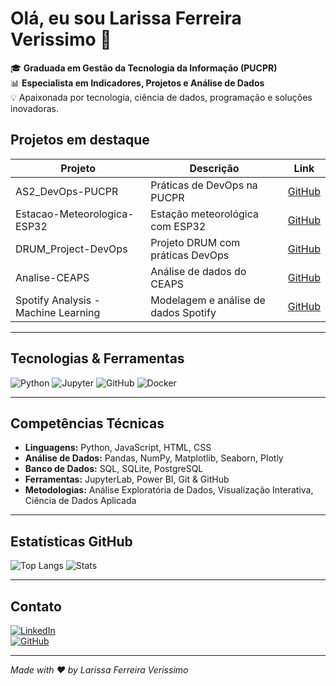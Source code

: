 # Olá, eu sou Larissa Ferreira Verissimo 👋

🎓 **Graduada em Gestão da Tecnologia da Informação (PUCPR)**  
📊 **Especialista em Indicadores, Projetos e Análise de Dados**  
💡 Apaixonada por tecnologia, ciência de dados, programação e soluções inovadoras.

##  Projetos em destaque

| Projeto                              | Descrição                              | Link                                       |
| ---------------------------------- | ------------------------------------ | ------------------------------------------ |
| AS2_DevOps-PUCPR                   | Práticas de DevOps na PUCPR           | [GitHub](https://github.com/larissa-fv/AS2_DevOps-PUCPR) |
| Estacao-Meteorologica-ESP32        | Estação meteorológica com ESP32       | [GitHub](https://github.com/larissa-fv/Estacao-Meteorologica-ESP32) |
| DRUM_Project-DevOps                | Projeto DRUM com práticas DevOps      | [GitHub](https://github.com/larissa-fv/DRUM_Project-DevOps) |
| Analise-CEAPS                     | Análise de dados do CEAPS             | [GitHub](https://github.com/larissa-fv/Analise-CEAPS) |
| Spotify Analysis - Machine Learning | Modelagem e análise de dados Spotify  | [GitHub](https://github.com/larissa-fv/Spotify-Analysis) |

---

##  Tecnologias & Ferramentas

![Python](https://img.shields.io/badge/Python-3670A0?style=for-the-badge&logo=python&logoColor=ffdd54)
![Jupyter](https://img.shields.io/badge/Jupyter-F37626?style=for-the-badge&logo=jupyter&logoColor=white)
![GitHub](https://img.shields.io/badge/GitHub-181717?style=for-the-badge&logo=github&logoColor=white)
![Docker](https://img.shields.io/badge/Docker-2496ED?style=for-the-badge&logo=docker&logoColor=white)


---

## Competências Técnicas

- **Linguagens:** Python, JavaScript, HTML, CSS  
- **Análise de Dados:** Pandas, NumPy, Matplotlib, Seaborn, Plotly  
- **Banco de Dados:** SQL, SQLite, PostgreSQL  
- **Ferramentas:** JupyterLab, Power BI, Git & GitHub  
- **Metodologias:** Análise Exploratória de Dados, Visualização Interativa, Ciência de Dados Aplicada

---

##  Estatísticas GitHub

![Top Langs](https://github-readme-stats.vercel.app/api/top-langs/?username=larissa-fv&layout=compact&theme=dark)
![Stats](https://github-readme-stats.vercel.app/api?username=larissa-fv&show_icons=true&theme=dark)

---

##  Contato

[![LinkedIn](https://img.shields.io/badge/LinkedIn-%230077B5.svg?style=for-the-badge&logo=linkedin&logoColor=white)](https://linkedin.com/in/larissa-ferreira-verissimo)  
[![GitHub](https://img.shields.io/badge/GitHub-%2312100E.svg?style=for-the-badge&logo=github&logoColor=white)](https://github.com/larissa-fv)

---

*Made with ❤️ by Larissa Ferreira Verissimo*


